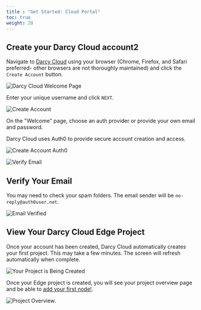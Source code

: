 ```yaml
---
title : "Get Started: Cloud Portal"
toc: true
weight: 20
---
```


## Create your Darcy Cloud account2

Navigate to [Darcy Cloud](https://cloud.darcy.ai/welcome) using your browser (Chrome, Firefox,
and Safari preferred- other browsers are not thoroughly maintained) and click the `Create Account`
button.

![Darcy Cloud Welcome Page](/images/cloud-home.png)

Enter your unique username and click `NEXT`.

![Create Account](</images/image (9).png>)

On the "Welcome" page, choose an auth provider or provide your own email and password.

Darcy Cloud uses Auth0 to provide secure account creation and access.

![Create Account Auth0](</images/image (13).png>)

![Verify Email](</images/image (18).png>)

## Verify Your Email

You may need to check your spam folders. The email sender will be `no-reply@auth0user.net`.

![Email Verified](</images/image (24).png>)

## View Your Darcy Cloud Edge Project

Once your account has been created, Darcy Cloud automatically creates your first project. This may
take a few minutes. The screen will refresh automatically when complete.

![Your Project is Being Created](</images/image (15).png>)

Once your Edge project is created, you will see your project overview page and be able
to [add your first node!](/docs/cloud/portal/nodes).

![Project Overview](/images/1done.png).
